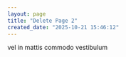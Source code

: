```yaml
---
layout: page
title: "Delete Page 2"
created_date: "2025-10-21 15:46:12"
---
```


vel in mattis commodo vestibulum 
